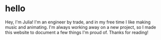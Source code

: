 hello
=====
Hey, I'm Julia! I'm an engineer by trade, and in my free time I like making music and animating. I'm always working away on a new project, so I made this website to document a few things I'm proud of. Thanks for reading! 
